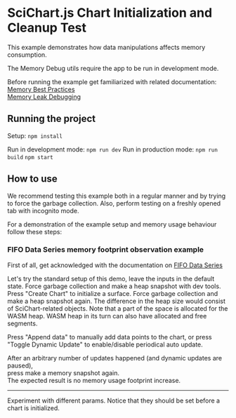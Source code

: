 # SciChart.js Chart Initialization and Cleanup Test

This example demonstrates how data manipulations affects memory consumption.

The Memory Debug utils require the app to be run in development mode.

Before running the example get familiarized with related documentation:  
[Memory Best Practices](https://www.scichart.com/documentation/js/current/webframe.html#MemoryBestPractices.html)  
[Memory Leak Debugging](https://www.scichart.com/documentation/js/current/webframe.html#MemoryLeakDebugging.html)

## Running the project

Setup:
`npm install`

Run in development mode:
`npm run dev`
Run in production mode:
`npm run build`
`npm start`

## How to use

We recommend testing this example both in a regular manner and by trying to force the garbage collection.
Also, perform testing on a freshly opened tab with incognito mode.

For a demonstration of the example setup and memory usage behaviour follow these steps:

### FIFO Data Series memory footprint observation example

First of all, get acknowledged with the documentation on [FIFO Data Series]()

Let's try the standard setup of this demo, leave the inputs in the default state.
Force garbage collection and make a heap snapshot with dev tools.
Press "Create Chart" to initialize a surface.
Force garbage collection and make a heap snapshot again.
The difference in the heap size would consist of SciChart-related objects. Note that a part of the space is allocated for the WASM heap. WASM heap in its turn can also have allocated and free segments.

Press "Append data" to manually add data points to the chart,
or press "Toggle Dynamic Update" to enable/disable periodical auto update.

After an arbitrary number of updates happened (and dynamic updates are paused),  
press make a memory snapshot again.  
The expected result is no memory usage footprint increase.

---

Experiment with different params.
Notice that they should be set before a chart is initialized.
